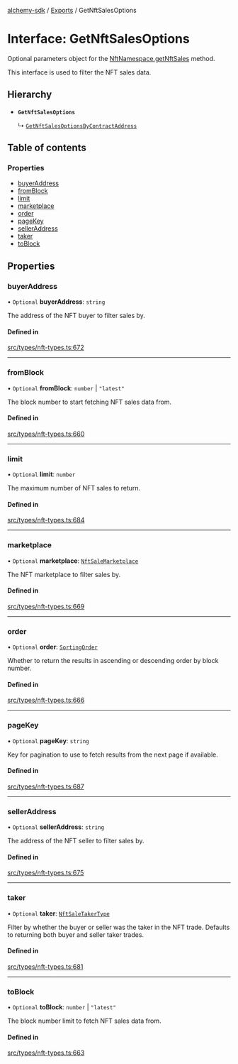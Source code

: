[alchemy-sdk](../README.md) / [Exports](../modules.md) / GetNftSalesOptions

# Interface: GetNftSalesOptions

Optional parameters object for the [NftNamespace.getNftSales](../classes/NftNamespace.md#getnftsales) method.

This interface is used to filter the NFT sales data.

## Hierarchy

- **`GetNftSalesOptions`**

  ↳ [`GetNftSalesOptionsByContractAddress`](GetNftSalesOptionsByContractAddress.md)

## Table of contents

### Properties

- [buyerAddress](GetNftSalesOptions.md#buyeraddress)
- [fromBlock](GetNftSalesOptions.md#fromblock)
- [limit](GetNftSalesOptions.md#limit)
- [marketplace](GetNftSalesOptions.md#marketplace)
- [order](GetNftSalesOptions.md#order)
- [pageKey](GetNftSalesOptions.md#pagekey)
- [sellerAddress](GetNftSalesOptions.md#selleraddress)
- [taker](GetNftSalesOptions.md#taker)
- [toBlock](GetNftSalesOptions.md#toblock)

## Properties

### buyerAddress

• `Optional` **buyerAddress**: `string`

The address of the NFT buyer to filter sales by.

#### Defined in

[src/types/nft-types.ts:672](https://github.com/alchemyplatform/alchemy-sdk-js/blob/ae0aa3f0/src/types/nft-types.ts#L672)

___

### fromBlock

• `Optional` **fromBlock**: `number` \| ``"latest"``

The block number to start fetching NFT sales data from.

#### Defined in

[src/types/nft-types.ts:660](https://github.com/alchemyplatform/alchemy-sdk-js/blob/ae0aa3f0/src/types/nft-types.ts#L660)

___

### limit

• `Optional` **limit**: `number`

The maximum number of NFT sales to return.

#### Defined in

[src/types/nft-types.ts:684](https://github.com/alchemyplatform/alchemy-sdk-js/blob/ae0aa3f0/src/types/nft-types.ts#L684)

___

### marketplace

• `Optional` **marketplace**: [`NftSaleMarketplace`](../enums/NftSaleMarketplace.md)

The NFT marketplace to filter sales by.

#### Defined in

[src/types/nft-types.ts:669](https://github.com/alchemyplatform/alchemy-sdk-js/blob/ae0aa3f0/src/types/nft-types.ts#L669)

___

### order

• `Optional` **order**: [`SortingOrder`](../enums/SortingOrder.md)

Whether to return the results in ascending or descending order by block number.

#### Defined in

[src/types/nft-types.ts:666](https://github.com/alchemyplatform/alchemy-sdk-js/blob/ae0aa3f0/src/types/nft-types.ts#L666)

___

### pageKey

• `Optional` **pageKey**: `string`

Key for pagination to use to fetch results from the next page if available.

#### Defined in

[src/types/nft-types.ts:687](https://github.com/alchemyplatform/alchemy-sdk-js/blob/ae0aa3f0/src/types/nft-types.ts#L687)

___

### sellerAddress

• `Optional` **sellerAddress**: `string`

The address of the NFT seller to filter sales by.

#### Defined in

[src/types/nft-types.ts:675](https://github.com/alchemyplatform/alchemy-sdk-js/blob/ae0aa3f0/src/types/nft-types.ts#L675)

___

### taker

• `Optional` **taker**: [`NftSaleTakerType`](../enums/NftSaleTakerType.md)

Filter by whether the buyer or seller was the taker in the NFT trade.
Defaults to returning both buyer and seller taker trades.

#### Defined in

[src/types/nft-types.ts:681](https://github.com/alchemyplatform/alchemy-sdk-js/blob/ae0aa3f0/src/types/nft-types.ts#L681)

___

### toBlock

• `Optional` **toBlock**: `number` \| ``"latest"``

The block number limit to fetch NFT sales data from.

#### Defined in

[src/types/nft-types.ts:663](https://github.com/alchemyplatform/alchemy-sdk-js/blob/ae0aa3f0/src/types/nft-types.ts#L663)
